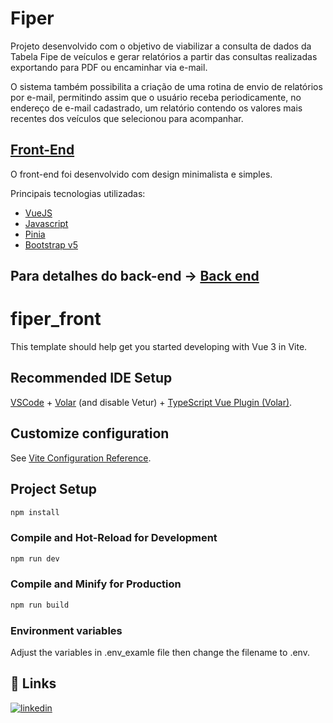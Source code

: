 
# Fiper

Projeto desenvolvido com o objetivo de viabilizar a consulta de dados da Tabela Fipe de veículos e gerar relatórios a partir das consultas realizadas exportando para PDF ou encaminhar via e-mail.

O sistema também possibilita a criação de uma rotina de envio de relatórios por e-mail, permitindo assim que o usuário receba periodicamente, no endereço de e-mail cadastrado, um relatório contendo os valores mais recentes dos veículos que selecionou para acompanhar.




## [Front-End](https://github.com/sbrunocamara/fiper_front)

O front-end foi desenvolvido com design minimalista e simples.

Principais tecnologias utilizadas:

- [VueJS](https://vuejs.org/)
- [Javascript](https://developer.mozilla.org/pt-BR/docs/Web/JavaScript)
- [Pinia](https://pinia.vuejs.org/)
- [Bootstrap v5](https://getbootstrap.com/)


## Para detalhes do back-end -> [Back end](https://github.com/sbrunocamara/fiper_api)


# fiper_front

This template should help get you started developing with Vue 3 in Vite.

## Recommended IDE Setup

[VSCode](https://code.visualstudio.com/) + [Volar](https://marketplace.visualstudio.com/items?itemName=Vue.volar) (and disable Vetur) + [TypeScript Vue Plugin (Volar)](https://marketplace.visualstudio.com/items?itemName=Vue.vscode-typescript-vue-plugin).

## Customize configuration

See [Vite Configuration Reference](https://vitejs.dev/config/).

## Project Setup

```sh
npm install
```

### Compile and Hot-Reload for Development

```sh
npm run dev
```

### Compile and Minify for Production

```sh
npm run build
```


### Environment variables

Adjust the variables in .env_examle file then change the filename to .env.





## 🔗 Links
[![linkedin](https://img.shields.io/badge/linkedin-0A66C2?style=for-the-badge&logo=linkedin&logoColor=white)](https://www.linkedin.com/in/bruno-camara-s/)
